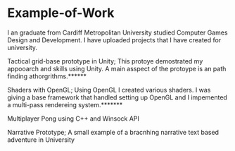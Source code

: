 # Example-of-Work

I an graduate from Cardiff Metropolitan University studied Computer Games Design and Development. I have uploaded projects that I have created for university.

Tactical grid-base prototype in Unity;
  This protoye demostrated my appooarch and skills using Unity. A main asspect of the protoype is an path finding athorgrithms.******
  
Shaders with OpenGL;
  Using OpenGL I created various shaders. I was giving a base framework that handled setting up OpenGL and I impemented a multi-pass rendereing system.*******
  
Multiplayer Pong using C++ and Winsock API

Narrative Prototype;
A small example of a bracnhing narrative text based adventure in University
  
 
  
